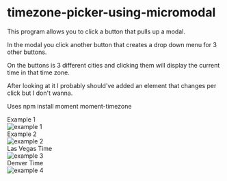 # timezone-picker-using-micromodal  

This program allows you to click a button that pulls up a modal.  

In the modal you click another button that creates a drop down menu for 3 other buttons.  

On the buttons is 3 different cities and clicking them will display the current time in that time zone.  

After looking at it I probably should've added an element that changes per click but I don't wanna.

Uses npm install moment moment-timezone  

Example 1  
![example 1](https://github.com/user-attachments/assets/d0a25753-42c1-4514-bf88-a6b07fb9fc3a)  
Example 2  
![example 2](https://github.com/user-attachments/assets/cda3161c-5615-4947-a322-5971783299b6)  
Las Vegas Time  
![example 3](https://github.com/user-attachments/assets/6bf0a2bf-6857-468d-a510-4a146bb811ba)  
Denver Time  
![example 4](https://github.com/user-attachments/assets/7cb351e7-3595-4fe1-bd65-b49a3e33ac10)  
